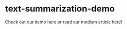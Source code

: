 # text-summarization-demo

Check out our demo [here](https://toeknee432-text-summurization.hf.space) or read our medium article [here](https://medium.com/@ucladsu/text-summarization-42a4e31b453f)!
